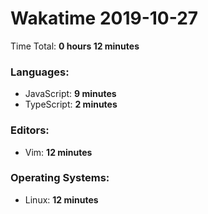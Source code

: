 # Wakatime 2019-10-27

Time Total: **0 hours 12 minutes**

### Languages:
- JavaScript: **9 minutes** 
- TypeScript: **2 minutes** 

### Editors:
- Vim: **12 minutes** 

### Operating Systems:
- Linux: **12 minutes** 

